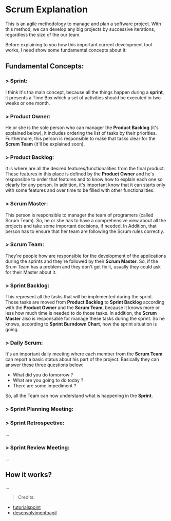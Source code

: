 # Scrum Explanation

This is an agile methodology to manage and plan a software project. With this method, we can develop any big projects by successive iterations, regardless the size of the our team.

Before explaining to you how this important current development tool works, I need show some fundamental concepts about it:

## Fundamental Concepts:

### > Sprint:

I think it's tha main concept, because all the things happen during a **sprint**, it presents a Time Box which a set of activities should be executed in two weeks or one month.

### > Product Owner:

He or she is the sole person who can manager the **Product Backlog** (it's explained below), it includes ordering the list of tasks by their priorities. Furthermore, this person is responsible to make that tasks clear for the **Scrum Team** (it'll be explained soon).

### > Product Backlog:

It is where are all the desired features/functionalities from the final product. These features in this place is defined by the **Product Owner** and he's responsible to order that features and to know how to explain each one so clearly for any person. In addition, it's important know that it can starts only with some features and over time to be filled with other functionalities.

### > Scrum Master:

This person is responsible to manager the team of programers (called Scrum Team). So, he or she has to have a comprehensive view about all the projects and take some important decisions, if needed. In Addition, that person has to ensure that her team are following the Scrum rules correctly.

### > Scrum Team:

They're people how are responsible for the development of the applications during the sprints and they're followed by their **Scrum Master**. So, if the Srum Team has a problem and they don't get fix it, usually they could ask for their Master about it. 

### > Sprint Backlog:

This represent all the tasks that will be implemented during the sprint. Those tasks are moved from **Product Backlog** to **Sprint Backlog** according with the **Product Owner** and the **Scrum Team**, because it knows more or less how much time is needed to do those tasks. In addition, the **Scrum Master** also is responsable for manage these tasks during the sprint. So he knows, according to **Sprint Burndown Chart**, how the sprint situation is going. 

### > Daily Scrum:

It's an important daily meeting where each member from the **Scrum Team** can report a basic status about his part of the project. Basically they can answer these three questions below:
* What did you do tomorrow ? 
* What are you going to do today ?
* There are some impediment ? 

So, all the Team can now understand what is happening in the **Sprint**. 

### > Sprint Planning Meeting:



### > Sprint Retrospective:

...

### > Sprint Review Meeting:

...

## How it works?

...


> Credits: 
* [tutorialspoint](https://www.tutorialspoint.com/scrum/)
* [desenvolvimentoagil](https://www.desenvolvimentoagil.com.br/scrum/product_owner)
